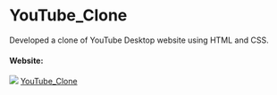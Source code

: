 ﻿# YouTube_Clone
Developed a clone of YouTube Desktop website using HTML and CSS.
<h4>Website:</h4>
<img src="[https://toppng.com/uploads/preview/like-png-youtube-image-black-and-white-youtube-logo-11562934763iodizqbykm.png](https://th.bing.com/th/id/OIP.9-uO9K5uFpERhAc8OShvlQHaFj?w=221&h=180&c=7&r=0&o=5&dpr=1.5&pid=1.7)https://th.bing.com/th/id/OIP.9-uO9K5uFpERhAc8OShvlQHaFj?w=221&h=180&c=7&r=0&o=5&dpr=1.5&pid=1.7">
<a href="https://bhaviknetam.github.io/YouTube_Clone/">YouTube_Clone</a>
